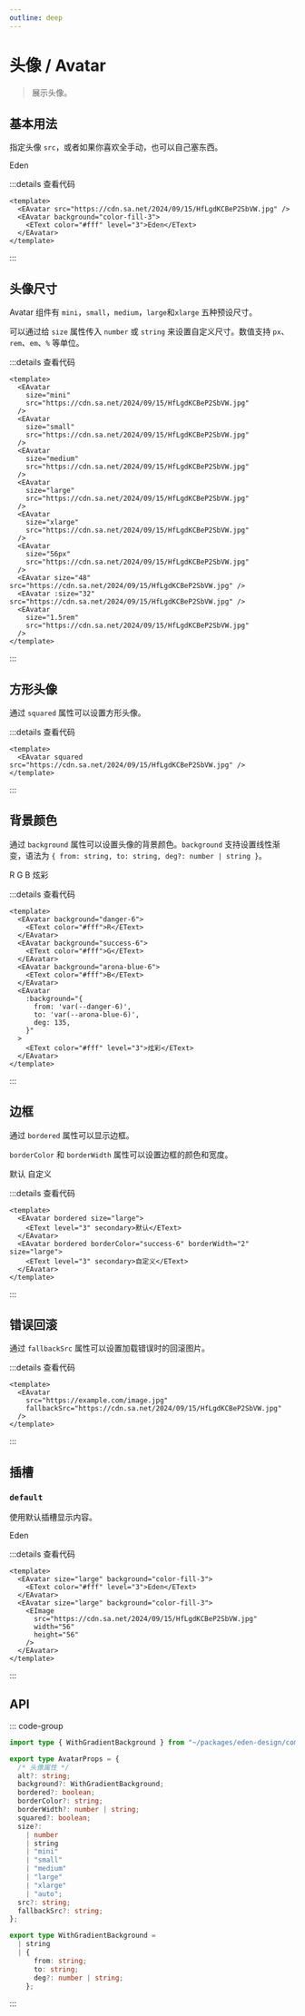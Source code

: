 ```yaml
---
outline: deep
---
```


# 头像 / Avatar

> 展示头像。

## 基本用法

<script setup lang="ts">
  import EAvatar from '@eden-design/components/EAvatar.vue'
  import ESpace from '@eden-design/components/ESpace.vue'
  import EText from '@eden-design/components/typography/EText.vue'
  import EImage from "@eden-design/components/EImage.vue"
  import EDivider from "@eden-design/components/EDivider.vue"
</script>

指定头像 `src`，或者如果你喜欢全手动，也可以自己塞东西。

<ESpace align="end" padding="10" size="small" class="rounded-md border-1 border-solid border-[var(--arona-blue-6)]">
  <EAvatar src="https://cdn.sa.net/2024/09/15/HfLgdKCBeP2SbVW.jpg" />
  <EAvatar background="color-fill-3">
    <EText color="#fff" level="3">Eden</EText>
  </EAvatar>
</ESpace>

:::details 查看代码

```vue
<template>
  <EAvatar src="https://cdn.sa.net/2024/09/15/HfLgdKCBeP2SbVW.jpg" />
  <EAvatar background="color-fill-3">
    <EText color="#fff" level="3">Eden</EText>
  </EAvatar>
</template>
```

:::

## 头像尺寸

Avatar 组件有 `mini`，`small`，`medium`，`large`和`xlarge` 五种预设尺寸。

可以通过给 `size` 属性传入 `number` 或 `string` 来设置自定义尺寸。数值支持 `px`、`rem`、`em`、`%` 等单位。

<ESpace wrap align="end" padding="10" size="small" class="rounded-md border-1 border-solid border-[var(--arona-blue-6)]">
  <EAvatar size="mini" src="https://cdn.sa.net/2024/09/15/HfLgdKCBeP2SbVW.jpg" />
  <EAvatar size="small" src="https://cdn.sa.net/2024/09/15/HfLgdKCBeP2SbVW.jpg" />
  <EAvatar size="medium" src="https://cdn.sa.net/2024/09/15/HfLgdKCBeP2SbVW.jpg" />
  <EAvatar size="large" src="https://cdn.sa.net/2024/09/15/HfLgdKCBeP2SbVW.jpg" />
  <EAvatar size="xlarge" src="https://cdn.sa.net/2024/09/15/HfLgdKCBeP2SbVW.jpg" />
  <EAvatar size="56px" src="https://cdn.sa.net/2024/09/15/HfLgdKCBeP2SbVW.jpg" />
  <EAvatar size="48" src="https://cdn.sa.net/2024/09/15/HfLgdKCBeP2SbVW.jpg" />
  <EAvatar :size="32" src="https://cdn.sa.net/2024/09/15/HfLgdKCBeP2SbVW.jpg" />
  <EAvatar size="1.5rem" src="https://cdn.sa.net/2024/09/15/HfLgdKCBeP2SbVW.jpg" />
</ESpace>

:::details 查看代码

```vue
<template>
  <EAvatar
    size="mini"
    src="https://cdn.sa.net/2024/09/15/HfLgdKCBeP2SbVW.jpg"
  />
  <EAvatar
    size="small"
    src="https://cdn.sa.net/2024/09/15/HfLgdKCBeP2SbVW.jpg"
  />
  <EAvatar
    size="medium"
    src="https://cdn.sa.net/2024/09/15/HfLgdKCBeP2SbVW.jpg"
  />
  <EAvatar
    size="large"
    src="https://cdn.sa.net/2024/09/15/HfLgdKCBeP2SbVW.jpg"
  />
  <EAvatar
    size="xlarge"
    src="https://cdn.sa.net/2024/09/15/HfLgdKCBeP2SbVW.jpg"
  />
  <EAvatar
    size="56px"
    src="https://cdn.sa.net/2024/09/15/HfLgdKCBeP2SbVW.jpg"
  />
  <EAvatar size="48" src="https://cdn.sa.net/2024/09/15/HfLgdKCBeP2SbVW.jpg" />
  <EAvatar :size="32" src="https://cdn.sa.net/2024/09/15/HfLgdKCBeP2SbVW.jpg" />
  <EAvatar
    size="1.5rem"
    src="https://cdn.sa.net/2024/09/15/HfLgdKCBeP2SbVW.jpg"
  />
</template>
```

:::

## 方形头像

通过 `squared` 属性可以设置方形头像。

<ESpace padding="10" size="small" class="rounded-md border-1 border-solid border-[var(--arona-blue-6)]">
  <EAvatar squared src="https://cdn.sa.net/2024/09/15/HfLgdKCBeP2SbVW.jpg" />
</ESpace>

:::details 查看代码

```vue
<template>
  <EAvatar squared src="https://cdn.sa.net/2024/09/15/HfLgdKCBeP2SbVW.jpg" />
</template>
```

:::

## 背景颜色

通过 `background` 属性可以设置头像的背景颜色。`background` 支持设置线性渐变，语法为 `{ from: string, to: string, deg?: number | string }`。

<ESpace padding="10" size="small" class="rounded-md border-1 border-solid border-[var(--arona-blue-6)]">
  <EAvatar background="danger-6">
    <EText color="#fff">R</EText>
  </EAvatar>
  <EAvatar background="success-6">
    <EText color="#fff">G</EText>
  </EAvatar>
  <EAvatar background="arona-blue-6">
    <EText color="#fff">B</EText>
  </EAvatar>
  <EAvatar :background="{
    from: 'var(--danger-6)',
    to: 'var(--arona-blue-6)',
    deg: 135
  }">
    <EText color="#fff" level="3">炫彩</EText>
  </EAvatar>
</ESpace>

:::details 查看代码

```vue
<template>
  <EAvatar background="danger-6">
    <EText color="#fff">R</EText>
  </EAvatar>
  <EAvatar background="success-6">
    <EText color="#fff">G</EText>
  </EAvatar>
  <EAvatar background="arona-blue-6">
    <EText color="#fff">B</EText>
  </EAvatar>
  <EAvatar
    :background="{
      from: 'var(--danger-6)',
      to: 'var(--arona-blue-6)',
      deg: 135,
    }"
  >
    <EText color="#fff" level="3">炫彩</EText>
  </EAvatar>
</template>
```

:::

## 边框

通过 `bordered` 属性可以显示边框。

`borderColor` 和 `borderWidth` 属性可以设置边框的颜色和宽度。

<ESpace padding="10" size="small" class="rounded-md border-1 border-solid border-[var(--arona-blue-6)]">
  <EAvatar bordered size="large">
    <EText level="3" secondary>默认</EText>
  </EAvatar>
  <EAvatar bordered borderColor="success-6" borderWidth="2" size="large">
    <EText level="3" secondary>自定义</EText>
  </EAvatar>
</ESpace>

:::details 查看代码

```vue
<template>
  <EAvatar bordered size="large">
    <EText level="3" secondary>默认</EText>
  </EAvatar>
  <EAvatar bordered borderColor="success-6" borderWidth="2" size="large">
    <EText level="3" secondary>自定义</EText>
  </EAvatar>
</template>
```

:::

## 错误回滚

通过 `fallbackSrc` 属性可以设置加载错误时的回滚图片。

<ESpace padding="10" size="small" class="rounded-md border-1 border-solid border-[var(--arona-blue-6)]">
  <EAvatar src="https://example.com/image.jpg" fallbackSrc="https://cdn.sa.net/2024/09/15/HfLgdKCBeP2SbVW.jpg" />
</ESpace>

:::details 查看代码

```vue
<template>
  <EAvatar
    src="https://example.com/image.jpg"
    fallbackSrc="https://cdn.sa.net/2024/09/15/HfLgdKCBeP2SbVW.jpg"
  />
</template>
```

:::

## 插槽

### `default`

使用默认插槽显示内容。

<ESpace padding="10" size="small" class="rounded-md border-1 border-solid border-[var(--arona-blue-6)]">
  <EAvatar size="large" background="color-fill-3">
    <EText color="#fff" level="3">Eden</EText>
  </EAvatar>
  <EAvatar size="large" background="color-fill-3">
    <EImage src="https://cdn.sa.net/2024/09/15/HfLgdKCBeP2SbVW.jpg" width="56" height="56" />
  </EAvatar>
</ESpace>

:::details 查看代码

```vue
<template>
  <EAvatar size="large" background="color-fill-3">
    <EText color="#fff" level="3">Eden</EText>
  </EAvatar>
  <EAvatar size="large" background="color-fill-3">
    <EImage
      src="https://cdn.sa.net/2024/09/15/HfLgdKCBeP2SbVW.jpg"
      width="56"
      height="56"
    />
  </EAvatar>
</template>
```

:::

## API

::: code-group

```ts [AvatarProps.ts]
import type { WithGradientBackground } from "~/packages/eden-design/components/types/WithGradientBackground";

export type AvatarProps = {
  /* 头像属性 */
  alt?: string;
  background?: WithGradientBackground;
  bordered?: boolean;
  borderColor?: string;
  borderWidth?: number | string;
  squared?: boolean;
  size?:
    | number
    | string
    | "mini"
    | "small"
    | "medium"
    | "large"
    | "xlarge"
    | "auto";
  src?: string;
  fallbackSrc?: string;
};
```

```ts [WithGradientBackground.ts]
export type WithGradientBackground =
  | string
  | {
      from: string;
      to: string;
      deg?: number | string;
    };
```

:::
